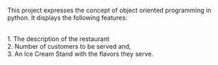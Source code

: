 This project expresses the concept of object oriented programming in python. It displays the following features:

<br>
1. The description of the restaurant
<br>
2. Number of customers to be served and,
<br>
3. An Ice Cream Stand with the flavors they serve.
